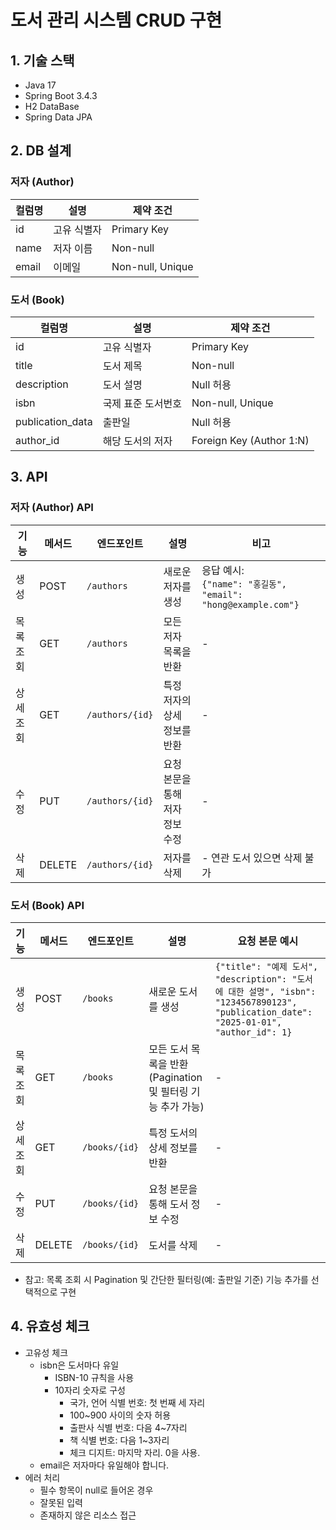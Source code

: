 # 도서 관리 시스템 CRUD 구현

## 1. 기술 스택
- Java 17
- Spring Boot 3.4.3
- H2 DataBase
- Spring Data JPA

## 2. DB 설계
### 저자 (Author)
| 컬럼명           | 설명                | 제약 조건           |
|------------------|---------------------|---------------------|
| id              | 고유 식별자         | Primary Key         |
| name            | 저자 이름           | Non-null            |
| email           | 이메일              | Non-null, Unique    |

### 도서 (Book)
| 컬럼명           | 설명                | 제약 조건           |
|------------------|---------------------|---------------------|
| id              | 고유 식별자         | Primary Key         |
| title           | 도서 제목           | Non-null            |
| description     | 도서 설명           | Null 허용           |
| isbn            | 국제 표준 도서번호  | Non-null, Unique    |
| publication_data| 출판일              | Null 허용           |
| author_id       | 해당 도서의 저자    | Foreign Key (Author 1:N) |

## 3. API
### 저자 (Author) API
| 기능       | 메서드  | 엔드포인트         | 설명                                                                 | 비고                                                         |
|------------|---------|--------------------|----------------------------------------------------------------------|------------------------------------------------------------|
| 생성       | POST    | `/authors`         | 새로운 저자를 생성                                           | 응답 예시: <br/>`{"name": "홍길동", "email": "hong@example.com"}` |
| 목록 조회  | GET     | `/authors`         | 모든 저자 목록을 반환                                        | -                                                          |
| 상세 조회  | GET     | `/authors/{id}`    | 특정 저자의 상세 정보를 반환                                  | -                                                          |
| 수정       | PUT| `/authors/{id}`    | 요청 본문을 통해 저자 정보 수정                               | -                                                          |
| 삭제       | DELETE  | `/authors/{id}`    | 저자를 삭제 | - 연관 도서 있으면 삭제 불가                                          |

### 도서 (Book) API
| 기능       | 메서드  | 엔드포인트         | 설명                                                                 | 요청 본문 예시                                                                 |
|------------|---------|--------------------|----------------------------------------------------------------------|-------------------------------------------------------------------------------|
| 생성       | POST    | `/books`           | 새로운 도서를 생성                                            | `{"title": "예제 도서", "description": "도서에 대한 설명", "isbn": "1234567890123", "publication_date": "2025-01-01", "author_id": 1}` |
| 목록 조회  | GET     | `/books`           | 모든 도서 목록을 반환 (Pagination 및 필터링 기능 추가 가능)   | -                                                                             |
| 상세 조회  | GET     | `/books/{id}`      | 특정 도서의 상세 정보를 반환                                  | -                                                                             |
| 수정       | PUT| `/books/{id}`      | 요청 본문을 통해 도서 정보 수정                               | -                                                                             |
| 삭제       | DELETE  | `/books/{id}`      | 도서를 삭제                                                  | -                                                                             |

- 참고: 목록 조회 시 Pagination 및 간단한 필터링(예: 출판일 기준) 기능 추가를 선택적으로 구현

## 4. 유효성 체크
- 고유성 체크
  - isbn은 도서마다 유일
    - ISBN-10 규칙을 사용
    - 10자리 숫자로 구성
      - 국가, 언어 식별 번호: 첫 번째 세 자리
      - 100~900 사이의 숫자 허용
      - 출판사 식별 번호: 다음 4~7자리
      - 책 식별 번호: 다음 1~3자리
      - 체크 디지트: 마지막 자리. 0을 사용.
  - email은 저자마다 유일해야 합니다.
- 에러 처리
  - 필수 항목이 null로 들어온 경우
  - 잘못된 입력
  - 존재하지 않은 리소스 접근